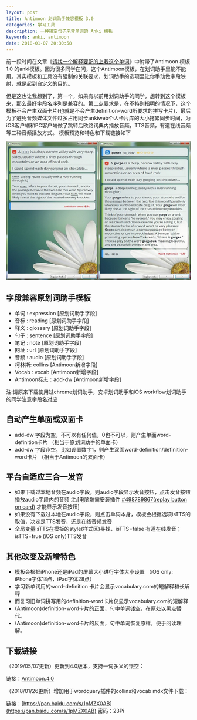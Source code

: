 ```yaml
---
layout: post
title: Antimoon 划词助手兼容模板 3.0
categories: 学习工具
description: 一种镂空句子来背单词的 Anki 模板
keywords: anki, antimoon
date: 2018-01-07 20:30:58
---
```


前一段时间在文章《[请找一个解释要配的上我这个单词](http://www.laohuang.net/20171213/anki-definition-word-template/)》中附带了Antimoon 模板1.0 的anki模板。因为很多同学在问，这个Antimoon模板，在划词助手里能不能用。其实模板和工具没有强制的关联要求，划词助手的选项里让你手动做字段映射，就是起到自定义的目的。

但是这也让我想到了，第一个，如果有以前用划词助手的同学，想转到这个模板来，那么最好字段名序列是兼容的。第二点要求是，在不特别指明的情况下，这个模板不会产生双面卡片(也就是不会产生definition-word所要求的拼写卡片)，最后为了避免音频媒体文件过多占用同步ankiweb个人卡片库的大小拖累同步时间，为iOS客户端和PC客户端做了跳转后欧路词典内播放音频，TTS音频，有道在线音频等三种音频播放方式。 模板预览和特色和下载链接如下 

![](/images/antimoon_3_03.jpg) 

## 字段兼容原划词助手模板

- 单词 : expression [原划词助手字段]
- 音标 : reading [原划词助手字段]
- 释义 : glossary [原划词助手字段]
- 句子 : sentence [原划词助手字段]
- 笔记 : note [原划词助手字段]
- 网址 : url [原划词助手字段\]
- 音频 : audio [原划词助手字段\]
- 柯林斯: collins [Antimoon新增字段\]
- Vocab : vocab [Antimoon新增字段\]
- Antimoon标志：add-dw [Antimoon新增字段]

注:请原来下载使用过chrome划词助手，安卓划词助手和iOS workflow划词助手的同学注意字段名对应 

## 自动产生单面或双面卡

- add-dw 字段为空，不可以有任何值，0也不可以，则产生单面word-definition卡片 （相当于原划词助手的单面卡）
- add-dw 字段非空，比如设置数字1，则产生双面word-definition/definition-word卡片 （相当于Antimoon的双面卡）

## 平台自适应三合一发音

- 如果下载过本地音频在audio字段，则audio字段显示发音按钮，点击发音按钮播放audio字段内的音频 
  注:[电脑端需安装插件 [#498789867(replay button on card)](https://ankiweb.net/shared/info/498789867) 才能显示发音按钮]
- 如果没有下载过本地在audio字段，则点击单词本身，模板会根据选项isTTS的取值，决定是TTS发音，还是在线音频发音
- 全局变量isTTS在模板的style(样式区)寻找，isTTS=false 有道在线发音；isTTS=true (iOS only)TTS发音

## 其他改变及新增特色

- 模板会根据iPhone还是iPad的屏幕大小进行字体大小设置 （iOS only: iPhone字体18点，iPad字体28点）
- 学习新单词用的word-definition 卡片会显示vocabulary.com的短解释和长解释
- 而复习旧单词拼写用的definition-word卡片仅显示vocabulary.com的短解释
- (Antimoon)definition-word卡片的正面，句中单词镂空，在原处以黑点替代。
- (Antimoon)definition-word卡片的反面，句中单词恢复原样，便于阅读理解。

## 下载链接

（2019/05/07更新）更新到4.0版本，支持一词多义的镂空：

链接：[Antimoon.4.0](/files/Antimoon.4.0.zip) 

（2018/01/26更新）增加用于wordquery插件的collins和vocab mdx文件下载： 

链接：[https://pan.baidu.com/s/1pMZX0AB](https://pan.baidu.com/s/1pMZX0AB) 密码：23Pi
